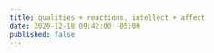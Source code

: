 ```yaml
---
title: qualities + reactions, intellect + affect
date: 2020-12-18 09:42:00 -05:00
published: false
---
```


